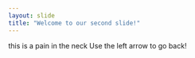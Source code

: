 ```yaml
---
layout: slide
title: "Welcome to our second slide!"
---
```

this is a pain in the neck
Use the left arrow to go back!
